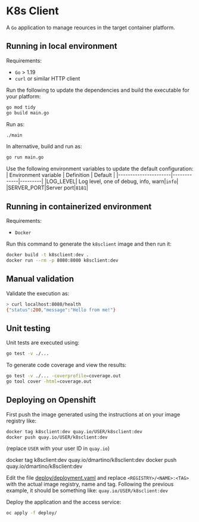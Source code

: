 # K8s Client
A `Go` application to manage reources in the target container platform.

## Running in local environment
Requirements:
* `Go` > 1.19
* `curl` or similar HTTP client

Run the following to update the dependencies and build the executable for your platform:
```bash
go mod tidy
go build main.go
```

Run as:
```bash
./main
```

In alternative, build and run as:
```bash
go run main.go
```

Use the following environment variables to update the default configuration:
| Environment variable | Definition | Default |
|----------------------|-------------|---------|
|LOG_LEVEL| Log level, one of debug, info, warn|`info`|
|SERVER_PORT|Server port|`8181`|

## Running in containerized environment
Requirements:
* `Docker`

Run this command to generate the `k8sclient` image and then run it:
```bash
docker build -t k8sclient:dev .
docker run --rm -p 8080:8080 k8sclient:dev
```

## Manual validation
Validate the execution as:
```bash
> curl localhost:8080/health
{"status":200,"message":"Hello from me!"}
```

## Unit testing
Unit tests are executed using:
```bash
go test -v ./...
```

To generate code coverage and view the results:
```bash
go test -v ./... -coverprofile=coverage.out
go tool cover -html=coverage.out
```

## Deploying on Openshift
First push the image generated using the instructions at [](#running-in-containerized-environment) on your image registry like:
```bash
docker tag k8sclient:dev quay.io/USER/k8sclient:dev
docker push quay.io/USER/k8sclient:dev
```
(replace `USER` with your user ID in `quay.io`)

docker tag k8sclient:dev quay.io/dmartino/k8sclient:dev
docker push quay.io/dmartino/k8sclient:dev


Edit the file [deploy/deployment.yaml](./deploy/deployment.yaml) and replace `<REGISTRY>/<NAME>:<TAG>` with the actual
image registry, name and tag. Following the previous example, it should be something like: `quay.io/USER/k8sclient:dev` 

Deploy the application and the access service:
```bash
oc apply -f deploy/
```
